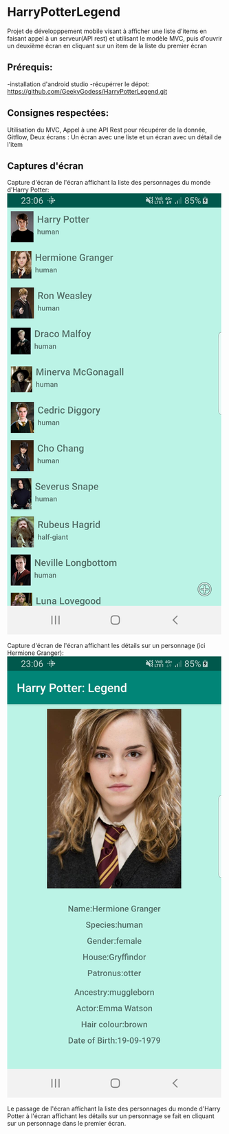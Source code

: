 # HarryPotterLegend
Projet de développpement mobile visant à afficher une liste d'items en faisant appel à un serveur(API rest) et utilisant le modèle MVC, puis d'ouvrir un deuxième écran en cliquant sur un item de la liste du premier écran

## Prérequis:
-installation d'android studio
-récupérrer le dépot: https://github.com/GeekyGodess/HarryPotterLegend.git

## Consignes respectées:
Utilisation du MVC, Appel à une API Rest pour récupérer de la donnée, Gitflow, Deux écrans : Un écran avec une liste et un écran avec un détail de l'item

## Captures d'écran

Capture d'écran de l'écran affichant la liste des personnages du monde d'Harry Potter:
![GitHub Logo](images_readme/Ecran_liste_personnages.jpg)

Capture d'écran de l'écran affichant les détails sur un personnage (ici Hermione Granger):
![GitHub Logo](images_readme/Ecran_details_personnage.jpg)

Le passage de l'écran affichant la liste des personnages du monde d'Harry Potter à l'écran affichant les détails sur un personnage se fait en cliquant sur un personnage dans le premier écran.
